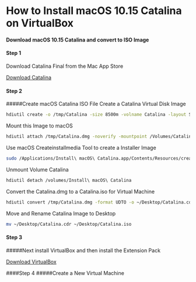 # How to Install macOS 10.15 Catalina on VirtualBox

#### Download macOS 10.15 Catalina and convert to ISO Image
#### Step 1
Download Catalina Final from the Mac App Store

[Download Catalina](https://apps.apple.com/us/app/macos-catalina/id1466841314?mt=12 "Download Catalina")
#### Step 2
#####Create macOS Catalina ISO File
Create a Catalina Virtual Disk Image
```bash
hdiutil create -o /tmp/Catalina -size 8500m -volname Catalina -layout SPUD -fs HFS+J
```
Mount this Image to macOS
```bash
hdiutil attach /tmp/Catalina.dmg -noverify -mountpoint /Volumes/Catalina
```
Use macOS Createinstallmedia Tool to create a Installer Image
```bash
sudo /Applications/Install\ macOS\ Catalina.app/Contents/Resources/createinstallmedia --volume /Volumes/Catalina --nointeraction
```
Unmount Volume Catalina
```bash
hdiutil detach /volumes/Install\ macOS\ Catalina
```
Convert the Catalina.dmg to a Catalina.iso for Virtual Machine
```bash
hdiutil convert /tmp/Catalina.dmg -format UDTO -o ~/Desktop/Catalina.cdr
```
Move and Rename Catalina Image to Desktop
```bash
mv ~/Desktop/Catalina.cdr ~/Desktop/Catalina.iso
```

#### Step 3
#####Next install VirtualBox and then install the Extension Pack

[Download VirtualBox](https://techsviewer.com/go/virtualbox/ "Download VirtualBox")

####Step 4
#####Create a New Virtual Machine


